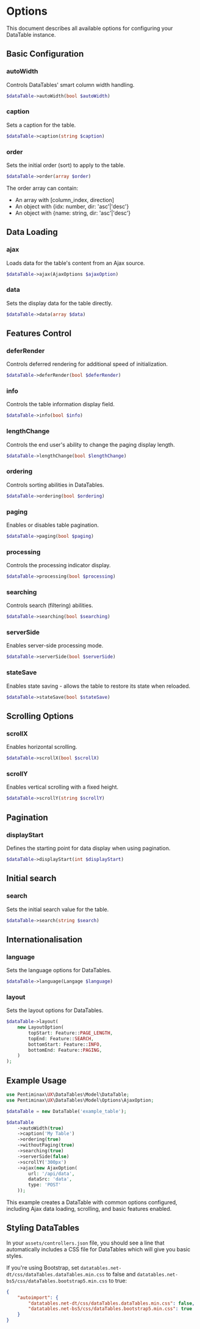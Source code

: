 # Options

This document describes all available options for configuring your DataTable instance.

## Basic Configuration

### autoWidth
Controls DataTables' smart column width handling.
```php
$dataTable->autoWidth(bool $autoWidth)
```

### caption
Sets a caption for the table.
```php
$dataTable->caption(string $caption)
```

### order
Sets the initial order (sort) to apply to the table.
```php
$dataTable->order(array $order)
```
The order array can contain:
- An array with [column_index, direction]
- An object with {idx: number, dir: 'asc'|'desc'}
- An object with {name: string, dir: 'asc'|'desc'}

## Data Loading

### ajax
Loads data for the table's content from an Ajax source.
```php
$dataTable->ajax(AjaxOptions $ajaxOption)
```

### data
Sets the display data for the table directly.
```php
$dataTable->data(array $data)
```

## Features Control

### deferRender
Controls deferred rendering for additional speed of initialization.
```php
$dataTable->deferRender(bool $deferRender)
```

### info
Controls the table information display field.
```php
$dataTable->info(bool $info)
```

### lengthChange
Controls the end user's ability to change the paging display length.
```php
$dataTable->lengthChange(bool $lengthChange)
```

### ordering
Controls sorting abilities in DataTables.
```php
$dataTable->ordering(bool $ordering)
```

### paging
Enables or disables table pagination.
```php
$dataTable->paging(bool $paging)
```

### processing
Controls the processing indicator display.
```php
$dataTable->processing(bool $processing)
```

### searching
Controls search (filtering) abilities.
```php
$dataTable->searching(bool $searching)
```

### serverSide
Enables server-side processing mode.
```php
$dataTable->serverSide(bool $serverSide)
```

### stateSave
Enables state saving - allows the table to restore its state when reloaded.
```php
$dataTable->stateSave(bool $stateSave)
```

## Scrolling Options

### scrollX
Enables horizontal scrolling.
```php
$dataTable->scrollX(bool $scrollX)
```

### scrollY
Enables vertical scrolling with a fixed height.
```php
$dataTable->scrollY(string $scrollY)
```

## Pagination

### displayStart
Defines the starting point for data display when using pagination.
```php
$dataTable->displayStart(int $displayStart)
```

## Initial search

### search
Sets the initial search value for the table.
```php
$dataTable->search(string $search)
``` 

## Internationalisation

### language

Sets the language options for DataTables.
```php
$dataTable->language(Langage $language)
```

### layout

Sets the layout options for DataTables.
```php
$dataTable->layout(
    new LayoutOption(
        topStart: Feature::PAGE_LENGTH,
        topEnd: Feature::SEARCH,
        bottomStart: Feature::INFO,
        bottomEnd: Feature::PAGING,
    )
);
```

## Example Usage

```php
use Pentiminax\UX\DataTables\Model\DataTable;
use Pentiminax\UX\DataTables\Model\Options\AjaxOption;

$dataTable = new DataTable('example_table');

$dataTable
    ->autoWidth(true)
    ->caption('My Table')
    ->ordering(true)
    ->withoutPaging(true)
    ->searching(true)
    ->serverSide(false)
    ->scrollY('300px')
    ->ajax(new AjaxOption(
        url: '/api/data',
        dataSrc: 'data',
        type: 'POST'
    ));
```

This example creates a DataTable with common options configured, including Ajax data loading, scrolling, and basic features enabled.

## Styling DataTables

In your ``assets/controllers.json`` file, you should see a line that automatically 
includes a CSS file for DataTables which will give you basic styles.

If you're using Bootstrap, set ``datatables.net-dt/css/dataTables.dataTables.min.css`` to false 
and ``datatables.net-bs5/css/dataTables.bootstrap5.min.css`` to true:

```json
{
    "autoimport": {
        "datatables.net-dt/css/dataTables.dataTables.min.css": false,
        "datatables.net-bs5/css/dataTables.bootstrap5.min.css": true
    }
}
```